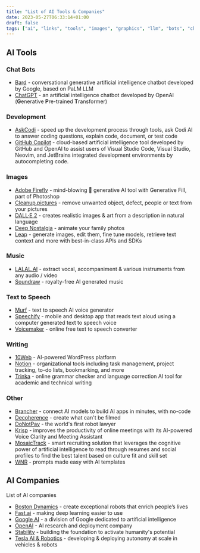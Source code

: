 ```yaml
---
title: "List of AI Tools & Companies"
date: 2023-05-27T06:33:14+01:00
draft: false
tags: ["ai", "links", "tools", "images", "graphics", "llm", "bots", "chatgpt", "music", "text-to-speech", "writing"]
---
```

## AI Tools

### Chat Bots
- [Bard](https://bard.google.com/) - conversational generative artificial intelligence chatbot developed by Google, based on PaLM LLM
- [ChatGPT](https://openai.com/blog/chatgpt) - an artificial intelligence chatbot developed by OpenAI (**G**enerative **P**re-trained **T**ransformer)

### Development
- [AskCodi](https://askcodi.com) - speed up the development process through tools, ask Codi AI to answer coding questions, explain code, document, or test code
- [GitHub Copilot](https://github.com/features/copilot) - cloud-based artificial intelligence tool developed by GitHub and OpenAI to assist users of Visual Studio Code, Visual Studio, Neovim, and JetBrains integrated development environments by autocompleting code.

### Images
- [Adobe Firefly](https://www.adobe.com/ie/sensei/generative-ai/firefly.html) - mind-blowing 🤯 generative AI tool with Generative Fill, part of Photoshop
- [Cleanup.pictures](https://cleanup.pictures/) - remove unwanted object, defect, people or text from your pictures
- [DALL·E 2](https://openai.com/product/dall-e-2) - creates realistic images & art from a description in natural language
- [Deep Nostalgia](https://www.myheritage.com/deep-nostalgia) - animate your family photos
- [Leap](https://tryleap.ai) - generate images, edit them, fine tune models, retrieve text context and more with best-in-class APIs and SDKs

### Music
- [LALAL.AI](https://www.lalal.ai/) - extract vocal, accompaniment & various instruments from any audio / video
- [Soundraw](https://soundraw.io/) - royalty-free AI generated music

### Text to Speech
- [Murf](https://murf.ai/) - text to speech AI voice generator
- [Speechify](https://speechify.com/) - mobile and desktop app that reads text aloud using a computer generated text to speech voice
- [Voicemaker](https://voicemaker.in) - online free text to speech converter

### Writing
- [10Web](https://10web.io) - AI-powered WordPress platform
- [Notion](https://www.notion.so/product/ai) - organizational tools including task management, project tracking, to-do lists, bookmarking, and more
- [Trinka](https://trinka.ai) - online grammar checker and language correction AI tool for academic and technical writing

### Other
- [Brancher](https://brancher.ai) - connect AI models to build AI apps in minutes, with no-code
- [Decoherence](https://decoherence.co) - create what can't be filmed
- [DoNotPay](https://donotpay.com/) - the world's first robot lawyer
- [Krisp](https://krisp.ai/) - improves the productivity of online meetings with its AI-powered Voice Clarity and Meeting Assistant
- [MosaicTrack](https://mosaic.ai) - smart recruiting solution that leverages the cognitive power of artificial intelligence to read through resumes and social profiles to find the best talent based on culture fit and skill set
- [WNR](https://wnr.ai) - prompts made easy with AI templates

## AI Companies
List of AI companies
- [Boston Dynamics](https://www.youtube.com/@BostonDynamics) - create exceptional robots that enrich people’s lives
- [Fast.ai](https://www.fast.ai/) - making deep learning easier to use
- [Google AI](https://ai.google/) - a division of Google dedicated to artificial intelligence
- [OpenAI](https://openai.com/) - AI research and deployment company
- [Stability](https://stability.ai/) - building the foundation to activate humanity's potential
- [Tesla AI & Robotics](https://www.tesla.com/en_gb/AI) - developing & deploying autonomy at scale in vehicles & robots
